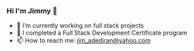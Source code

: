 ### Hi I'm Jimmy 👋

- 🔭 I’m currently working on full stack projects
- 🌱 I completed a Full Stack Development Certificate program
- 📫 How to reach me: jim_adediran@yahoo.com

<!--
**JimAdediran/JimAdediran** is a ✨ _special_ ✨ repository because its `README.md` (this file) appears on your GitHub profile.

Here are some ideas to get you started:

- 🔭 I’m currently working on full stack projects
- 🌱 I completed a Full Stack Development Certificate program
- 🙂 I am pursuing Software Developer roles
- 📫 How to reach me: jim_adediran@yahoo.com
